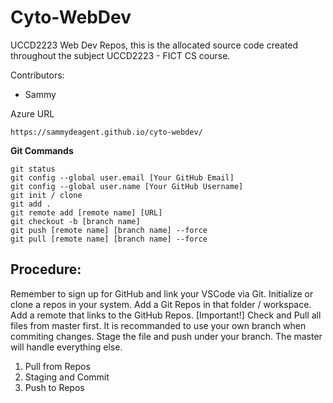 # Cyto-WebDev
UCCD2223 Web Dev Repos, this is the allocated source code created throughout the subject UCCD2223 - FICT CS course.

Contributors: 
- Sammy   

Azure URL
```
https://sammydeagent.github.io/cyto-webdev/
```

**Git Commands**
```
git status
git config --global user.email [Your GitHub Email]
git config --global user.name [Your GitHub Username]
git init / clone
git add .
git remote add [remote name] [URL]
git checkout -b [branch name]
git push [remote name] [branch name] --force
git pull [remote name] [branch name] --force
```

## Procedure:
Remember to sign up for GitHub and link your VSCode via Git.
Initialize or clone a repos in your system.
Add a Git Repos in that folder / workspace.
Add a remote that links to the GitHub Repos.
[Important!] Check and Pull all files from master first.
It is recommanded to use your own branch when commiting changes.
Stage the file and push under your branch.
The master will handle everything else.
1.  Pull from Repos
2.  Staging and Commit
3.  Push to Repos
